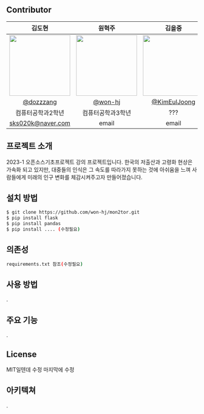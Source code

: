 ## Contributor
|      김도현       |          원혁주         |       김을중         |                                                                                                               
| :------------------------------------------------------------------------------: | :---------------------------------------------------------------------------------------------------------------------------------------------------: | :---------------------------------------------------------------------------------------------------------------------------------------------------------------------------------------------------: | 
|   <img width="160px" src="https://avatars.githubusercontent.com/u/74997120?s=400&v=4" />    |                      <img width="160px" src="https://avatars.githubusercontent.com/u/128560356?v=4" />    |                   <img width="160px" src="https://avatars.githubusercontent.com/u/127865678?v=4"/>   |
|   [@dozzzang](https://github.com/dozzzang)   |    [@won-hj](https://github.com/won-hj)  | [@KimEulJoong](https://github.com/KimEulJoong)  |
|              컴퓨터공학과2학년                |            컴퓨터공학과3학년              |                 ???                             |
|             sks020k@naver.com                | email                                    |                 email                           |

## 프로젝트 소개
2023-1 오픈소스기초프로젝트 강의 프로젝트입니다. 한국의 저출산과 고령화 현상은 가속화 되고 있지만, 대중들의 인식은 그 속도를 따라가지 못하는 것에 아쉬움을 느껴 사람들에게 미래의 인구 변화를 체감시켜주고자 만들어졌습니다.

## 설치 방법
``` bash
$ git clone https://github.com/won-hj/mon2tor.git
$ pip install flask
$ pip install pandas
$ pip install .... (수정필요)
```

## 의존성
``` bash
requirements.txt 참조(수정필요)
```
## 사용 방법
.
## 주요 기능
.
## License
MIT일텐데 수정 마지막에 수정
## 아키텍쳐
.

